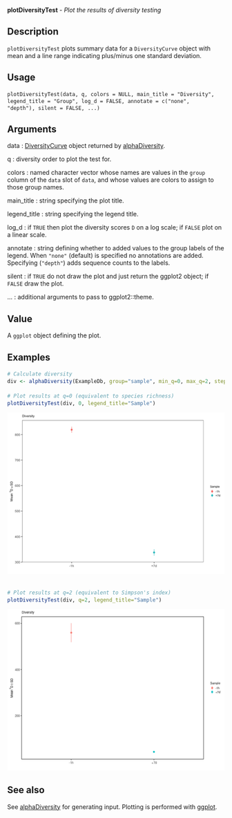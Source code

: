 **plotDiversityTest** - *Plot the results of diversity testing*

Description
--------------------

`plotDiversityTest` plots summary data for a `DiversityCurve` object 
with mean and a line range indicating plus/minus one standard deviation.


Usage
--------------------
```
plotDiversityTest(data, q, colors = NULL, main_title = "Diversity",
legend_title = "Group", log_d = FALSE, annotate = c("none",
"depth"), silent = FALSE, ...)
```

Arguments
-------------------

data
:   [DiversityCurve](DiversityCurve-class.md) object returned by 
[alphaDiversity](alphaDiversity.md).

q
:   diversity order to plot the test for.

colors
:   named character vector whose names are values in the 
`group` column of the `data` slot of `data`,
and whose values are colors to assign to those group names.

main_title
:   string specifying the plot title.

legend_title
:   string specifying the legend title.

log_d
:   if `TRUE` then plot the diversity scores <code class = 'eq'>D</code> 
on a log scale; if `FALSE` plot on a linear scale.

annotate
:   string defining whether to added values to the group labels 
of the legend. When `"none"` (default) is specified no
annotations are added. Specifying (`"depth"`) adds 
sequence counts to the labels.

silent
:   if `TRUE` do not draw the plot and just return the ggplot2 
object; if `FALSE` draw the plot.

...
:   additional arguments to pass to ggplot2::theme.




Value
-------------------

A `ggplot` object defining the plot.



Examples
-------------------

```R
# Calculate diversity
div <- alphaDiversity(ExampleDb, group="sample", min_q=0, max_q=2, step_q=1, nboot=100)

# Plot results at q=0 (equivalent to species richness)
plotDiversityTest(div, 0, legend_title="Sample")

```

![2](plotDiversityTest-2.png)

```R

# Plot results at q=2 (equivalent to Simpson's index)
plotDiversityTest(div, q=2, legend_title="Sample")
```

![4](plotDiversityTest-4.png)


See also
-------------------

See [alphaDiversity](alphaDiversity.md) for generating input.
Plotting is performed with [ggplot](http://www.rdocumentation.org/packages/ggplot2/topics/ggplot).






